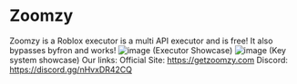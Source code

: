 # Zoomzy
Zoomzy is a Roblox executor is a multi API executor and is free! It also bypasses byfron and works!
![image](https://github.com/user-attachments/assets/3bfb14ad-65bf-4206-95d9-06bd0c518f89)
(Executor Showcase)
![image](https://github.com/user-attachments/assets/bcc09b5c-00da-4fa5-9720-4060178aad89)
(Key system showcase)
Our links:
Official Site: https://getzoomzy.com Discord: https://discord.gg/nHvxDR42CQ
